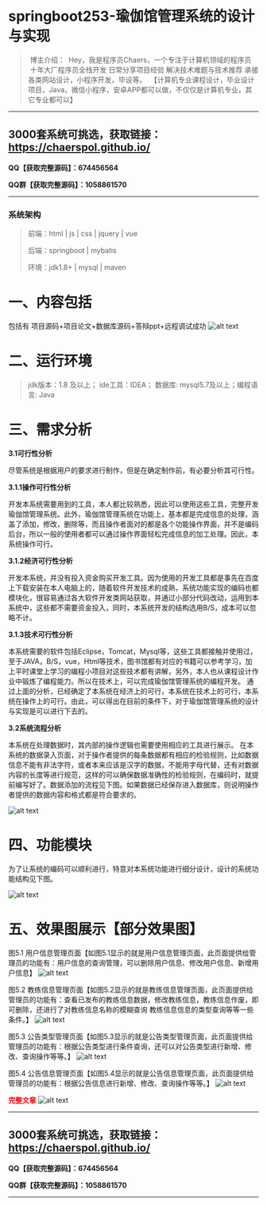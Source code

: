 # springboot253-瑜伽馆管理系统的设计与实现

>  博主介绍：
>  Hey，我是程序员Chaers，一个专注于计算机领域的程序员
>  十年大厂程序员全栈开发‍ 日常分享项目经验 解决技术难题与技术推荐 承接各类网站设计，小程序开发，毕设等。
>  【计算机专业课程设计，毕业设计项目，Java，微信小程序，安卓APP都可以做，不仅仅是计算机专业，其它专业都可以】

<hr>

## 3000套系统可挑选，获取链接：https://chaerspol.github.io/

<p size="5" color="red"><b>QQ【获取完整源码】：674456564</b></p>

<p size="5" color="red"><b>QQ群【获取完整源码】：1058861570</b></p>

<hr>

### 系统架构

> 前端：html | js | css | jquery | vue
>
> 后端：springboot | mybatis
> 
> 环境：jdk1.8+ | mysql | maven

# 一、内容包括
包括有  项目源码+项目论文+数据库源码+答辩ppt+远程调试成功
![alt text](images/image.png)

# 二、运行环境

> jdk版本：1.8 及以上； ide工具：IDEA； 数据库: mysql5.7及以上；编程语言: Java

# 三、需求分析

**3.1可行性分析**

尽管系统是根据用户的要求进行制作，但是在确定制作前，有必要分析其可行性。

**3.1.1操作可行性分析**

开发本系统需要用到的工具，本人都比较熟悉，因此可以使用这些工具，完整开发瑜伽馆管理系统。此外，瑜伽馆管理系统在功能上，基本都是完成信息的处理，涵盖了添加，修改，删除等，而且操作者面对的都是各个功能操作界面，并不是编码后台，所以一般的使用者都可以通过操作界面轻松完成信息的加工处理。因此，本系统操作可行。

**3.1.2经济可行性分析**

开发本系统，并没有投入资金购买开发工具。因为使用的开发工具都是事先在百度上下载安装在本人电脑上的，随着软件开发技术的成熟，系统功能实现的编码也都模块化，很容易通过各大软件开发类网站获取，并通过小部分代码改动，运用到本系统中，这些都不需要资金投入，同时，本系统开发的结构选用B/S，成本可以忽略不计。

**3.1.3技术可行性分析**

本系统需要的软件包括Eclipse，Tomcat，Mysql等，这些工具都接触并使用过，至于JAVA，B/S，vue，Html等技术，图书馆都有对应的书籍可以参考学习，加上平时课堂上学习的编程小项目对这些技术都有讲解，另外，本人也从课程设计作业中锻炼了编程能力。所以在技术上，可以完成瑜伽馆管理系统的编程开发。
通过上面的分析，已经确定了本系统在经济上的可行，本系统在技术上的可行，本系统在操作上的可行。由此，可以得出在目前的条件下，对于瑜伽馆管理系统的设计与实现是可以进行下去的。

**3.2系统流程分析**

本系统在处理数据时，其内部的操作逻辑也需要使用相应的工具进行展示。
在本系统的数据录入页面，对于操作者提供的每条数据都有相应的检验规则，比如数据信息不能有非法字符，或者本来应该是汉字的数据，不能用字母代替，还有对数据内容的长度等进行规范，这样的可以确保数据准确性的检验规则，在编码时，就提前编写好了。数据添加的流程见下图。如果数据已经保存进入数据库，则说明操作者提供的数据内容和格式都是符合要求的。

![alt text](images/image-2.png)

# 四、功能模块

为了让系统的编码可以顺利进行，特意对本系统功能进行细分设计，设计的系统功能结构见下图。

![alt text](images/image-3.png)

# 五、效果图展示【部分效果图】

图5.1 用户信息管理页面【如图5.1显示的就是用户信息管理页面，此页面提供给管理员的功能有：用户信息的查询管理，可以删除用户信息、修改用户信息、新增用户信息】
![alt text](images/image-4.png)

图5.2 教练信息管理页面【如图5.2显示的就是教练信息管理页面，此页面提供给管理员的功能有：查看已发布的教练信息数据，修改教练信息，教练信息作废，即可删除，还进行了对教练信息名称的模糊查询 教练信息信息的类型查询等等一些条件。】
![alt text](images/image-5.png)

图5.3 公告类型管理页面【如图5.3显示的就是公告类型管理页面，此页面提供给管理员的功能有：根据公告类型进行条件查询，还可以对公告类型进行新增、修改、查询操作等等。】
![alt text](images/image-6.png)

图5.4 公告信息管理页面【如图5.4显示的就是公告信息管理页面，此页面提供给管理员的功能有：根据公告信息进行新增、修改、查询操作等等。】
![alt text](images/image-7.png)

 <font  color="red"><b>完整文章</b></font>
 ![alt text](images/image-1.png)
 
 <hr>

## 3000套系统可挑选，获取链接：https://chaerspol.github.io/

<p size="5" color="red"><b>QQ【获取完整源码】：674456564</b></p>

<p size="5" color="red"><b>QQ群【获取完整源码】：1058861570</b></p>

<hr>